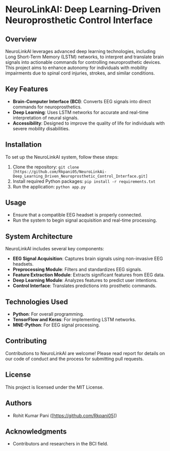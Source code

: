 # NeuroLinkAI: Deep Learning-Driven Neuroprosthetic Control Interface

## Overview
NeuroLinkAI leverages advanced deep learning technologies, including Long Short-Term Memory (LSTM) networks, to interpret and translate brain signals into actionable commands for controlling neuroprosthetic devices. This project aims to enhance autonomy for individuals with mobility impairments due to spinal cord injuries, strokes, and similar conditions.

## Key Features
- **Brain-Computer Interface (BCI)**: Converts EEG signals into direct commands for neuroprosthetics.
- **Deep Learning**: Uses LSTM networks for accurate and real-time interpretation of neural signals.
- **Accessibility**: Designed to improve the quality of life for individuals with severe mobility disabilities.

## Installation
To set up the NeuroLinkAI system, follow these steps:
1. Clone the repository: `git clone [https://github.com/Rkpani05/NeuroLinkAi-Deep_Learning_Driven_Neuroprosthetic_Control_Interface.git]`
2. Install required Python packages: `pip install -r requirements.txt`
3. Run the application: `python app.py`

## Usage
- Ensure that a compatible EEG headset is properly connected.
- Run the system to begin signal acquisition and real-time processing.

## System Architecture
NeuroLinkAI includes several key components:
- **EEG Signal Acquisition**: Captures brain signals using non-invasive EEG headsets.
- **Preprocessing Module**: Filters and standardizes EEG signals.
- **Feature Extraction Module**: Extracts significant features from EEG data.
- **Deep Learning Module**: Analyzes features to predict user intentions.
- **Control Interface**: Translates predictions into prosthetic commands.

## Technologies Used
- **Python**: For overall programming.
- **TensorFlow and Keras**: For implementing LSTM networks.
- **MNE-Python**: For EEG signal processing.

## Contributing
Contributions to NeuroLinkAI are welcome! Please read report for details on our code of conduct and the process for submitting pull requests.

## License
This project is licensed under the MIT License.
## Authors
-  Rohit Kumar Pani ([https://github.com/Rkpani05])

## Acknowledgments
- Contributors and researchers in the BCI field.




